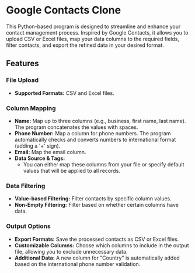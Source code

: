 # Google Contacts Clone

This Python-based program is designed to streamline and enhance your contact management process. Inspired by Google Contacts, it allows you to upload CSV or Excel files, map your data columns to the required fields, filter contacts, and export the refined data in your desired format.

## Features

### File Upload
- **Supported Formats:** CSV and Excel files.

### Column Mapping
- **Name:** Map up to three columns (e.g., business, first name, last name). The program concatenates the values with spaces.
- **Phone Number:** Map a column for phone numbers. The program automatically checks and converts numbers to international format (adding a '+' sign).
- **Email:** Map the email column.
- **Data Source & Tags:** 
  - You can either map these columns from your file or specify default values that will be applied to all records.

### Data Filtering
- **Value-based Filtering:** Filter contacts by specific column values.
- **Non-Empty Filtering:** Filter based on whether certain columns have data.

### Output Options
- **Export Formats:** Save the processed contacts as CSV or Excel files.
- **Customizable Columns:** Choose which columns to include in the output file, allowing you to exclude unnecessary data.
- **Additional Data:** A new column for "Country" is automatically added based on the international phone number validation.

